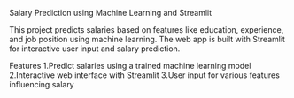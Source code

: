 Salary Prediction using Machine Learning and Streamlit

This project predicts salaries based on features like education, experience, and job position using machine learning. The web app is built with Streamlit for interactive user input and salary prediction.

Features
  1.Predict salaries using a trained machine learning model
  2.Interactive web interface with Streamlit
  3.User input for various features influencing salary


